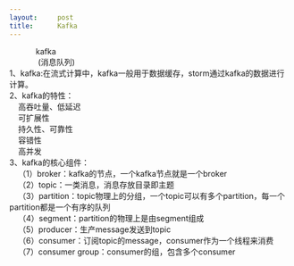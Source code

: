 ```yaml
---
layout:     post
title:      Kafka
---
```

<div id="article_content" class="article_content clearfix csdn-tracking-statistics" data-pid="blog" data-mod="popu_307" data-dsm="post">
								            <link rel="stylesheet" href="https://csdnimg.cn/release/phoenix/template/css/ck_htmledit_views-f76675cdea.css">
						<div class="htmledit_views" id="content_views">
                            kafka<br>             (消息队列)<br>1、kafka:在流式计算中，kafka一般用于数据缓存，storm通过kafka的数据进行计算。<br>2、kafka的特性：<br>    高吞吐量、低延迟<br>    可扩展性<br>    持久性、可靠性<br>    容错性<br>    高并发<br>3、kafka的核心组件：<br>    （1）broker：kafka的节点，一个kafka节点就是一个broker<br>    （2）topic：一类消息，消息存放目录即主题<br>    （3）partition：topic物理上的分组，一个topic可以有多个partition，每一个partition都是一个有序的队列<br>    （4）segment：partition的物理上是由segment组成<br>    （5）producer：生产message发送到topic<br>    （6）consumer：订阅topic的message，consumer作为一个线程来消费<br>    （7）consumer group：consumer的组，包含多个consumer            </div>
                </div>